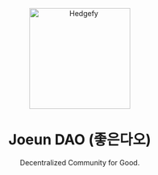<p align='center'>
  <img src="https://joeundao.sfo3.cdn.digitaloceanspaces.com/joeundao-logo.png" alt="Hedgefy" style="height: 200px; width: 200px" width=200 height=200>
  <h1 align='center'>Joeun DAO (좋은다오)</h1>
</p>

<p align='center'>Decentralized Community for Good.</p>
